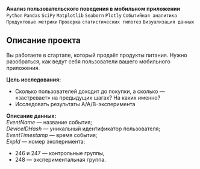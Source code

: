 **Анализ пользовательского поведения в мобильном приложении**   
`Python` `Pandas` `SciPy` `Matplotlib` `Seaborn` `Plotly` `Событийная аналитика` `Продуктовые метрики` `Проверка` `статистических гипотез` `Визуализация данных`   

## Описание проекта
Вы работаете в стартапе, который продаёт продукты питания. Нужно разобраться, как ведут себя пользователи вашего мобильного приложения.    
   
**Цель исследования:**   
* Сколько пользователей доходит до покупки, а сколько — «застревает» на предыдущих шагах? На каких именно?    
* Исследовать результаты A/A/B-эксперимента   
   
**Описание данных:**   
*EventName* — название события;   
*DeviceIDHash* — уникальный идентификатор пользователя;   
*EventTimestamp* — время события;   
*ExpId* — номер эксперимента:    
* 246 и 247 — контрольные группы,    
* 248 — экспериментальная группа.   
